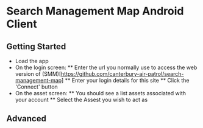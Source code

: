 # Search Management Map Android Client

## Getting Started
* Load the app
* On the login screen:
** Enter the url you normally use to access the web version of (SMM)[https://github.com/canterbury-air-patrol/search-management-map]
** Enter your login details for this site
** Click the 'Connect' button
* On the asset screen:
** You should see a list assets associated with your account
** Select the Assest you wish to act as

## Advanced
